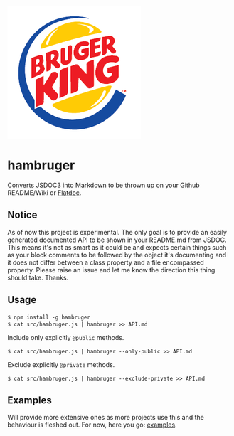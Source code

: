 ![brugerking](https://raw.githubusercontent.com/aef-/hambruger/develop/media/brugerking.png)

hambruger
=====

Converts JSDOC3 into Markdown to be thrown up on your Github README/Wiki or [Flatdoc](http://ricostacruz.com/flatdoc/).

## Notice

As of now this project is experimental. The only goal is to provide an easily generated documented API to be shown in your README.md from JSDOC. This means it's not as smart as it could be and expects certain things such as your block comments to be followed by the object it's documenting and it does not differ between a class property and a file encompassed property. Please raise an issue and let me know the direction this thing should take. Thanks.

## Usage
```
$ npm install -g hambruger 
$ cat src/hambruger.js | hambruger >> API.md
```

Include only explicitly `@public` methods.

```
$ cat src/hambruger.js | hambruger --only-public >> API.md
```

Exclude explicitly `@private` methods.

```
$ cat src/hambruger.js | hambruger --exclude-private >> API.md
```

## Examples

Will provide more extensive ones as more projects use this and the behaviour is fleshed out. For now, here you go: [examples](https://github.com/aef-/hambruger/blob/develop/tests/markdown/).
